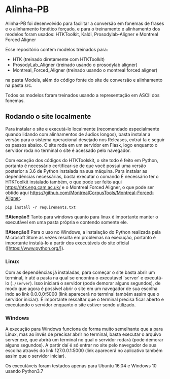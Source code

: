 # Alinha-PB

Alinha-PB foi desenvolvido para facilitar a conversão em fonemas de frases e o alinhamento fonético forçado, e para o treinamento e alinhamento dos modelos foram usados: HTKToolkit, Kaldi, Prosodylab-Aligner e Montreal Forced Aligner

Esse repositório contém modelos treinados para:
- HTK (treinado diretamente com HTKToolkit)
- ProsodyLab_Aligner (treinado usando o prosodylab aligner)
- Montreal_Forced_Aligner (treinado usando o montreal forced aligner)

na pasta Models, além do código fonte do site de conversão e alinhamento na pasta src.

Todos os modelos foram treinados usando a representação em ASCII dos fonemas.

## Rodando o site localmente

Para instalar o site e executá-lo localmente (recomendado especialmente quando lidando com alinhamentos de áudios longos), basta instalar a versão para o sistema operacional desejado nos Releases, extraí-la e seguir os passos abaixo. O site roda em um servidor em Flask, logo enquanto o servidor roda no terminal o site é acessado pelo navegador.

Com exceção dos códigos do HTKToolskit, o site todo é feito em Python, portanto é necessário certificar-se de que você possui uma versão posterior a 3.6 de Python instalada na sua máquina. Para instalar as dependências necessárias, basta executar o comando 
É necessário ter o HTKToolkit instalado também, o que pode ser feito aqui https://htk.eng.cam.ac.uk/ e o Montreal Forced Aligner, o que pode ser obtido aqui https://github.com/MontrealCorpusTools/Montreal-Forced-Aligner.

`pip install -r requirements.txt`

**!!Atenção!!** Tanto para windows quanto para linux é importante manter o executável em uma pasta própria e contendo somente ele.

**!!Atenção!!** Para o uso no Windows, a instalação do Python realizada pela Microsoft Store as vezes resulta em problemas na execução, portanto é importante instalá-lo a partir dos executáveis do site oficial ([https://www.python.org/]).

### Linux

Com as dependências já instaladas, para começar o site basta abrir um terminal, ir até a pasta na qual se encontra o executável 'server' e executá-lo (`./server`). Isso iniciará o servidor (pode demorar alguns segundos), de modo que agora é possível abrir o site em um navegador de sua escolha indo ao link 0.0.0.0:5000 (link aparecerá no terminal também assim que o servidor iniciar). É importante ressaltar que o terminal precisa ficar aberto e executando o servidor enquanto o site estiver sendo utilizado.

### Windows

A execução para Windows funciona de forma muito semelhante que a para Linux, mas ao invés de precisar abrir no terminal, basta executar o arquivo server.exe, que abrirá um terminal no qual o servidor rodará (pode demorar alguns segundos). A partir daí é só entrar no site pelo navegador de sua escolha através do link 127.0.0.1:5000 (link aparecerá no aplicativo também assim que o servidor iniciar).





Os executáveis foram testados apenas para Ubuntu 16.04 e Windows 10 usando Python3.7
